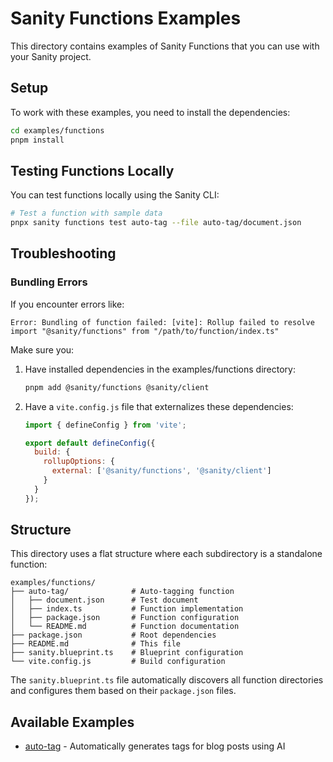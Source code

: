 # Sanity Functions Examples

This directory contains examples of Sanity Functions that you can use with your Sanity project.

## Setup

To work with these examples, you need to install the dependencies:

```bash
cd examples/functions
pnpm install
```

## Testing Functions Locally

You can test functions locally using the Sanity CLI:

```bash
# Test a function with sample data
pnpx sanity functions test auto-tag --file auto-tag/document.json
```

## Troubleshooting

### Bundling Errors

If you encounter errors like:

```
Error: Bundling of function failed: [vite]: Rollup failed to resolve import "@sanity/functions" from "/path/to/function/index.ts"
```

Make sure you:

1. Have installed dependencies in the examples/functions directory:
   ```bash
   pnpm add @sanity/functions @sanity/client
   ```

2. Have a `vite.config.js` file that externalizes these dependencies:
   ```js
   import { defineConfig } from 'vite';

   export default defineConfig({
     build: {
       rollupOptions: {
         external: ['@sanity/functions', '@sanity/client']
       }
     }
   });
   ```

## Structure

This directory uses a flat structure where each subdirectory is a standalone function:

```
examples/functions/
├── auto-tag/              # Auto-tagging function
│   ├── document.json      # Test document
│   ├── index.ts           # Function implementation
│   ├── package.json       # Function configuration
│   └── README.md          # Function documentation
├── package.json           # Root dependencies
├── README.md              # This file
├── sanity.blueprint.ts    # Blueprint configuration
└── vite.config.js         # Build configuration
```

The `sanity.blueprint.ts` file automatically discovers all function directories and configures them based on their `package.json` files.

## Available Examples

- [auto-tag](./auto-tag/README.md) - Automatically generates tags for blog posts using AI